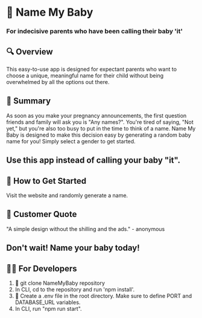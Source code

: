 # 👶 Name My Baby
### For indecisive parents who have been calling their baby 'it'

## 🔍 Overview ##
This easy-to-use app is designed for expectant parents who want to choose a unique, meaningful name for their child without being overwhelmed by all the options out there.

## 📝 Summary ##
As soon as you make your pregnancy announcements, the first question friends and family will ask you is "Any names?". You're tired of saying, "Not yet," but you're also too busy to put in the time to think of a name. Name My Baby is designed to make this decision easy by generating a random baby name for you! Simply select a gender to get started.

## Use this app instead of calling your baby "it". ##

## 🚀 How to Get Started ##
Visit the website and randomly generate a name.

## 💬 Customer Quote ##
"A simple design without the shilling and the ads." - anonymous

## Don't wait! Name your baby today! ##


## 👩‍💻 For Developers ##
1. 🔧 git clone NameMyBaby repository
2. In CLI, cd to the repository and run 'npm install'.
3. 🔑 Create a .env file in the root directory. Make sure to define PORT and DATABASE_URL variables. 
4. In CLI, run "npm run start".